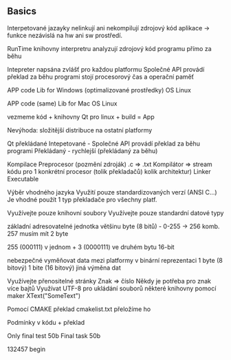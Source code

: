 ## Basics

Interpetované jazayky
nelinkují ani nekompilují zdrojový kód aplikace -> funkce nezávislá na hw ani sw prostředí.

RunTime knihovny interpretru 
analyzují zdrojový kód programu přímo za běhu


Intepreter napsána zvlášť pro každou platformu
Společné API provádí překlad za běhu programi
stojí procesorový čas a operační paměť



APP code
Lib for Windows (optimalizované prostředky)
OS Linux


APP code (same)
Lib for Mac
OS Linux


vezmeme kód + knihovny Qt pro linux + build = App


Nevýhoda: složitější distribuce na ostatní platformy



Qt překládané
Intepetované - Společné API provádí překlad za běhu programi
Překládaný - rychlejší (překládaný za běhu)



Kompilace
Preprocesor (pozmění zdroják) .c => .txt
Kompilátor => stream kódu pro 1 konkrétní procesor (tolik překladačů) kolik architektur)
Linker
Executable


Výběr vhodného jazyka 
Využití pouze standardizovaných verzí (ANSI C...)
Je vhodné použít 1 typ překladače pro všechny platf.


Využívejte pouze knihovní soubory
Využívejte pouze standardní datové typy

základní adresovatelné jednotka většinu byte (8 bitů) - 0-255 -> 256 komb.
257 musím mít 2 byte


255 (000111) v jednom + 3 (0000111) ve druhém bytu
16-bit

nebezpečné vyměňovat data mezi platformy v binární reprezentaci
1 byte (8 bitový)
1 bite (16 bitový) jiná výměna dat

Využívejte přenositelné stránky
Znak => číslo
Někdy je potřeba pro znak více bajtů 
Využívat UTF-8 pro ukládání souborů
některé knihovny pomocí maker XText("SomeText")


Pomocí CMAKE překlad
cmakelist.txt přeložíme ho






Podmínky v kódu + překlad


Only final test 50b
Final task 50b


132457 begin
